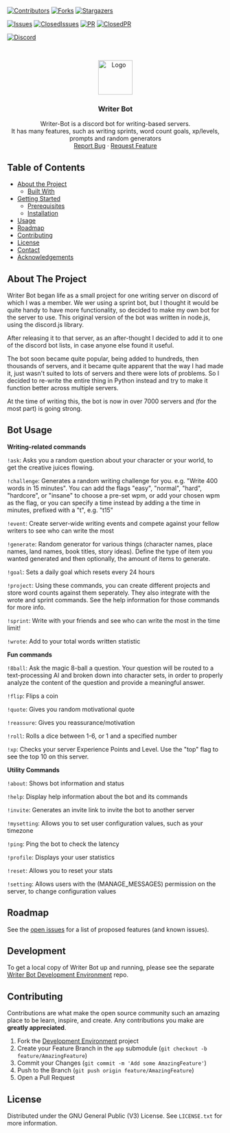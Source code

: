 <!-- PROJECT SHIELDS -->
<!--
*** I'm using markdown "reference style" links for readability.
*** Reference links are enclosed in brackets [ ] instead of parentheses ( ).
*** See the bottom of this document for the declaration of the reference variables
*** for contributors-url, forks-url, etc. This is an optional, concise syntax you may use.
*** https://www.markdownguide.org/basic-syntax/#reference-style-links
-->
[![Contributors][contributors-shield]][contributors-url]
[![Forks][forks-shield]][forks-url]
[![Stargazers][stars-shield]][stars-url]

[![Issues][issues-shield]][issues-url]
[![ClosedIssues][closed-issues-shield]][closed-issues-url]
[![PR][open-shield]][open-url]
[![ClosedPR][closed-shield]][closed-url]

[![Discord][discord-shield]][discord-url]


<!-- PROJECT LOGO -->
<br />
<p align="center">
  <a href="https://github.com/cwarwicker/discord-Writer-Bot">
    <img src="https://images.discordapp.net/avatars/460090810029965312/1baab409193652b27ce7d30d1a6ecc7a.png?size=512" alt="Logo" width="80" height="80">
  </a>

  <h3 align="center">Writer Bot</h3>

  <p align="center">
    Writer-Bot is a discord bot for writing-based servers.
    <br /> 
    It has many features, such as writing sprints, word count goals, xp/levels, prompts and random generators
    <br />
    <a href="https://github.com/cwarwicker/discord-Writer-Bot/issues">Report Bug</a>
    ·
    <a href="https://github.com/cwarwicker/discord-Writer-Bot/issues">Request Feature</a>
  </p>
</p>



<!-- TABLE OF CONTENTS -->
## Table of Contents

* [About the Project](#about-the-project)
  * [Built With](#built-with)
* [Getting Started](#getting-started)
  * [Prerequisites](#prerequisites)
  * [Installation](#installation)
* [Usage](#usage)
* [Roadmap](#roadmap)
* [Contributing](#contributing)
* [License](#license)
* [Contact](#contact)
* [Acknowledgements](#acknowledgements)



<!-- ABOUT THE PROJECT -->
## About The Project

Writer Bot began life as a small project for one writing server on discord of which I was a member. We wer using a sprint bot, but I thought it would be quite handy to have more functionality, so decided to make my own bot for the server to use. This original version of the bot was written in node.js, using the discord.js library.

After releasing it to that server, as an after-thought I decided to add it to one of the discord bot lists, in case anyone else found it useful.

The bot soon became quite popular, being added to hundreds, then thousands of servers, and it became quite apparent that the way I had made it, just wasn't suited to lots of servers and there were lots of problems. So I decided to re-write the entire thing in Python instead and try to make it function better across multiple servers.

At the time of writing this, the bot is now in over 7000 servers and (for the most part) is going strong.


<!-- USAGE EXAMPLES -->
## Bot Usage


**Writing-related commands**

`!ask`: Asks you a random question about your character or your world, to get the creative juices flowing.

`!challenge`: Generates a random writing challenge for you. e.g. "Write 400 words in 15 minutes". You can add the flags "easy", "normal", "hard", "hardcore", or "insane" to choose a pre-set wpm, or add your chosen wpm as the flag, or you can specify a time instead by adding a the time in minutes, prefixed with a "t", e.g. "t15"

`!event`: Create server-wide writing events and compete against your fellow writers to see who can write the most

`!generate`: Random generator for various things (character names, place names, land names, book titles, story ideas). Define the type of item you wanted generated and then optionally, the amount of items to generate.

`!goal`: Sets a daily goal which resets every 24 hours

`!project`: Using these commands, you can create different projects and store word counts against them seperately. They also integrate with the wrote and sprint commands. See the help information for those commands for more info.

`!sprint`: Write with your friends and see who can write the most in the time limit!

`!wrote`: Add to your total words written statistic

**Fun commands**

`!8ball`: Ask the magic 8-ball a question. Your question will be routed to a text-processing AI and broken down into character sets, in order to properly analyze the content of the question and provide a meaningful answer.

`!flip`: Flips a coin

`!quote`: Gives you random motivational quote

`!reassure`: Gives you reassurance/motivation

`!roll`: Rolls a dice between 1-6, or 1 and a specified number

`!xp`: Checks your server Experience Points and Level. Use the "top" flag to see the top 10 on this server.

**Utility Commands**

`!about`: Shows bot information and status

`!help`: Display help information about the bot and its commands

`!invite`: Generates an invite link to invite the bot to another server

`!mysetting`: Allows you to set user configuration values, such as your timezone

`!ping`: Ping the bot to check the latency

`!profile`: Displays your user statistics

`!reset`: Allows you to reset your stats

`!setting`: Allows users with the (MANAGE_MESSAGES) permission on the server, to change configuration values




<!-- ROADMAP -->
## Roadmap

See the [open issues](https://github.com/cwarwicker/discord-Writer-Bot/issues) for a list of proposed features (and known issues).

<!-- Development -->
## Development

To get a local copy of Writer Bot up and running, please see the separate [Writer Bot Development Environment](https://github.com/cwarwicker/discord-Writer-Bot-env) repo.



<!-- CONTRIBUTING -->
## Contributing

Contributions are what make the open source community such an amazing place to be learn, inspire, and create. Any contributions you make are **greatly appreciated**.

1. Fork the [Development Environment](https://github.com/cwarwicker/discord-Writer-Bot-env) project
2. Create your Feature Branch in the `app` submodule (`git checkout -b feature/AmazingFeature`)
3. Commit your Changes (`git commit -m 'Add some AmazingFeature'`)
4. Push to the Branch (`git push origin feature/AmazingFeature`)
5. Open a Pull Request



<!-- LICENSE -->
## License

Distributed under the GNU General Public (V3) License. See `LICENSE.txt` for more information.




<!-- MARKDOWN LINKS & IMAGES -->
<!-- https://www.markdownguide.org/basic-syntax/#reference-style-links -->
[contributors-shield]: https://img.shields.io/github/contributors/cwarwicker/discord-Writer-Bot.svg?style=flat-square
[contributors-url]: https://github.com/cwarwicker/discord-Writer-Bot/graphs/contributors
[forks-shield]: https://img.shields.io/github/forks/cwarwicker/discord-Writer-Bot.svg?style=flat-square
[forks-url]: https://github.com/cwarwicker/discord-Writer-Bot/network/members
[stars-shield]: https://img.shields.io/github/stars/cwarwicker/discord-Writer-Bot.svg?style=flat-square&color=brightgreen
[stars-url]: https://github.com/cwarwicker/discord-Writer-Bot/stargazers
[issues-shield]: https://img.shields.io/github/issues/cwarwicker/discord-Writer-Bot.svg?color=orange&style=flat-square&label=open%20issues
[issues-url]: https://github.com/cwarwicker/discord-Writer-Bot/issues
[discord-shield]: https://img.shields.io/discord/503593039541960704?logo=discord
[discord-url]: https://discord.com/invite/awaC6Vq
[closed-shield]: https://img.shields.io/github/issues-pr-closed-raw/cwarwicker/discord-Writer-Bot?color=purple&style=flat-square
[closed-url]: https://github.com/cwarwicker/discord-Writer-Bot/pulls?q=is%3Apr+is%3Aclosed
[closed-issues-shield]: https://img.shields.io/github/issues-closed-raw/cwarwicker/discord-Writer-Bot?color=purple&style=flat-square
[closed-issues-url]: https://github.com/cwarwicker/discord-Writer-Bot/issues?q=is%3Aissue+is%3Aclosed
[open-shield]: https://img.shields.io/github/issues-pr/cwarwicker/discord-Writer-Bot?color=orange&style=flat-square
[open-url]: https://github.com/cwarwicker/discord-Writer-Bot/pulls